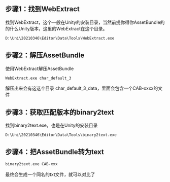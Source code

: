 ## 步骤1：找到WebExtract

找到WebExtract，这个一般在Unity的安装目录，当然前提你得你AssetBundle的的什么Unity版本，这里的WebExtract在这个目录。
```sh
D:\Uni\20210346\Editor\Data\Tools\WebExtract.exe
```

## 步骤2：解压AssetBundle

使用WebExtract解压AssetBundle

```sh
WebExtract.exe char_default_3
```

解压出来会有这这个目录 char_default_3_data，里面会包含一个CAB-xxxx的文件

## 步骤3：获取匹配版本的binary2text

找到binary2text.exe，也是在Unity的安装目录

```sh
D:\Uni\20210346\Editor\Data\Tools\binary2text.exe
```

## 步骤4：把AssetBundle转为text

```sh
binary2text.exe CAB-xxx
```

最终会生成一个同名的txt文件，就可以对比了